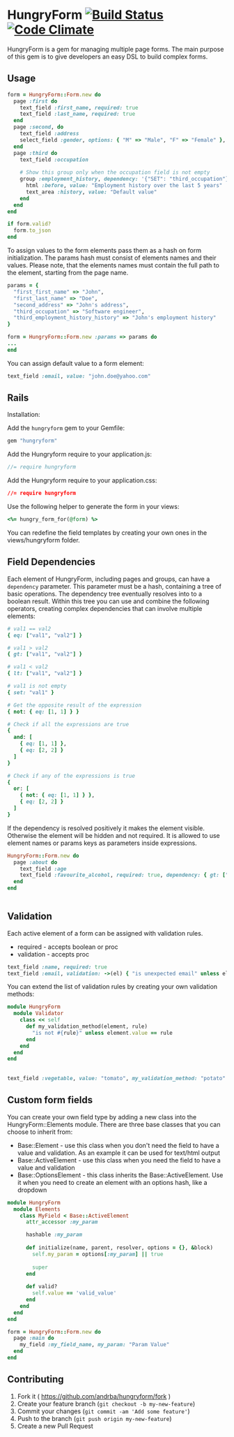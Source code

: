# HungryForm [![Build Status](https://travis-ci.org/andrba/hungryform.svg?branch=master)](https://travis-ci.org/andrba/hungryform) [![Code Climate](https://codeclimate.com/github/andrba/hungryform/badges/gpa.svg)](https://codeclimate.com/github/andrba/hungryform)

HungryForm is a gem for managing multiple page forms. The main purpose of this gem is to give developers an easy DSL to build complex forms. 

## Usage

```ruby
form = HungryForm::Form.new do
  page :first do
    text_field :first_name, required: true
    text_field :last_name, required: true
  end
  page :second, do 
    text_field :address
    select_field :gender, options: { "M" => "Male", "F" => "Female" }, required: true
  end
  page :third do 
    text_field :occupation
    
    # Show this group only when the occupation field is not empty
    group :employment_history, dependency: '{"SET": "third_occupation"}' do
      html :before, value: "Employment history over the last 5 years"
      text_area :history, value: "Default value"
    end
  end 
end

if form.valid?
  form.to_json
end
```

To assign values to the form elements pass them as a hash on form initialization. The params hash must consist of elements names and their values. Please note, that the elements names must contain the full path to the element, starting from the page name.

```ruby
params = {
  "first_first_name" => "John",
  "first_last_name" => "Doe",
  "second_address" => "John's address",
  "third_occupation" => "Software engineer",
  "third_employment_history_history" => "John's employment history"
}

form = HungryForm::Form.new :params => params do
...
end

```

You can assign default value to a form element:

```ruby
text_field :email, value: "john.doe@yahoo.com"
```

## Rails

Installation:

Add the ```hungryform``` gem to your Gemfile:

```ruby
gem "hungryform"
```

Add the Hungryform require to your application.js:

```javascript
//= require hungryform
```

Add the Hungryform require to your application.css:

```css
//= require hungryform
```

Use the following helper to generate the form in your views:

```ruby
<%= hungry_form_for(@form) %>
```

You can redefine the field templates by creating your own ones in the views/hungryform folder.

## Field Dependencies

Each element of HungryForm, including pages and groups, can have a ```dependency``` parameter. This parameter must be a hash, containing a tree of basic operations. The dependency tree eventually resolves into to a boolean result. Within this tree you can use and combine the following operators, creating complex dependencies that can involve multiple elements:

```ruby
# val1 == val2
{ eq: ["val1", "val2"] }

# val1 > val2
{ gt: ["val1", "val2"] }

# val1 < val2
{ lt: ["val1", "val2"] }

# val1 is not empty
{ set: "val1" }

# Get the opposite result of the expression
{ not: { eq: [1, 1] } }

# Check if all the expressions are true
{ 
  and: [
    { eq: [1, 1] },
    { eq: [2, 2] }
  ] 
}

# Check if any of the expressions is true
{ 
  or: [
    { not: { eq: [1, 1] } },
    { eq: [2, 2] }
  ] 
}
```

If the dependency is resolved positively it makes the element visible. Otherwise the element will be hidden and not required. It is allowed to use element names or params keys as parameters inside expressions.

```ruby
HungryForm::Form.new do
  page :about do
    text_field :age
    text_field :favourite_alcohol, required: true, dependency: { gt: ["about_age", 18] }
  end
end
    
```

## Validation

Each active element of a form can be assigned with validation rules.

- required - accepts boolean or proc
- validation - accepts proc

```ruby
text_field :name, required: true
text_field :email, validation: ->(el) { "is unexpected email" unless el.value == "me@yahoo.com"  }
```

You can extend the list of validation rules by creating your own validation methods:

```ruby
module HungryForm
  module Validator
    class << self
      def my_validation_method(element, rule)
        "is not #{rule}" unless element.value == rule
      end
    end
  end
end
  
  
text_field :vegetable, value: "tomato", my_validation_method: "potato" # => is not potato
```

## Custom form fields
You can create your own field type by adding a new class into the HungryForm::Elements module. There are three base classes that you can choose to inherit from:

- Base::Element - use this class when you don't need the field to have a value and validation. As an example it can be used for text/html output
- Base::ActiveElement - use this class when you need the field to have a value and validation
- Base::OptionsElement - this class inherits the Base::ActiveElement. Use it when you need to create an element with an options hash, like a dropdown

```ruby
module HungryForm
  module Elements
    class MyField < Base::ActiveElement
      attr_accessor :my_param

      hashable :my_param
      
      def initialize(name, parent, resolver, options = {}, &block)
        self.my_param = options[:my_param] || true
        
        super
      end
      
      def valid?
        self.value == 'valid_value'
      end
    end
  end
end

form = HungryForm::Form.new do
  page :main do
    my_field :my_field_name, my_param: "Param Value"
  end
end
```

## Contributing

1. Fork it ( https://github.com/andrba/hungryform/fork )
2. Create your feature branch (`git checkout -b my-new-feature`)
3. Commit your changes (`git commit -am 'Add some feature'`)
4. Push to the branch (`git push origin my-new-feature`)
5. Create a new Pull Request
